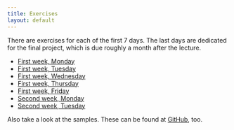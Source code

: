 ```yaml
---
title: Exercises
layout: default
---
```


There are exercises for each of the first 7 days. The last days are dedicated for the final project, which is due roughly a month after the lecture.

* [First week, Monday](https://github.com/CSharpLecture/Exercises.Day1)
* [First week, Tuesday](https://github.com/CSharpLecture/Exercises.Day2)
* [First week, Wednesday](https://github.com/CSharpLecture/Exercises.Day3)
* [First week, Thursday](https://github.com/CSharpLecture/Exercises.Day4)
* [First week, Friday](https://github.com/CSharpLecture/Exercises.Day5)
* [Second week, Monday](https://github.com/CSharpLecture/Exercises.Day6)
* [Second week, Tuesday](https://github.com/CSharpLecture/Exercises.Day7)

Also take a look at the samples. These can be found at [GitHub](https://github.com/CSharpLecture/Samples), too.